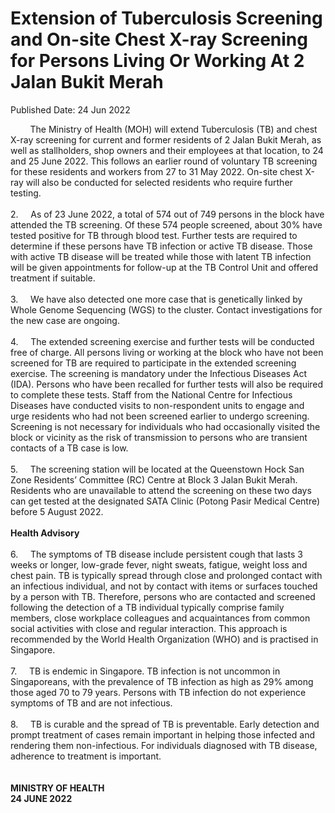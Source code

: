 <html>
    <meta http-equiv="Content-Type" content="text/html; charset=utf-8"/>
    <meta charset="utf-8"/>
    <title>Extension of Tuberculosis Screening and On-site Chest X-ray Screening for Persons Living Or Working  At 2 Jalan Bukit Merah</title>
    <body><h1>Extension of Tuberculosis Screening and On-site Chest X-ray Screening for Persons Living Or Working  At 2 Jalan Bukit Merah</h1>
    <p>Published Date: 24 Jun 2022</p> &nbsp; &nbsp; &nbsp; &nbsp; The Ministry of Health (MOH) will extend Tuberculosis (TB) and chest X-ray screening for current and former residents of 2 Jalan Bukit Merah, as well as stallholders, shop owners and their employees at that location, to 24 and 25 June 2022. This follows an earlier round of voluntary TB screening for these residents and workers from 27 to 31 May 2022. On-site chest X-ray will also be conducted for selected residents who require further testing.<br><br>2.&nbsp; &nbsp; &nbsp;As of 23 June 2022, a total of 574 out of 749 persons in the block have attended the TB screening. Of these 574 people screened, about 30% have tested positive for TB through blood test. Further tests are required to determine if these persons have TB infection or active TB disease. Those with active TB disease will be treated while those with latent TB infection will be given appointments for follow-up at the TB Control Unit and offered treatment if suitable.&nbsp;<br><br>3.&nbsp; &nbsp; &nbsp;We have also detected one more case that is genetically linked by Whole Genome Sequencing (WGS) to the cluster. Contact investigations for the new case are ongoing.<br><br>4.&nbsp; &nbsp; &nbsp;The extended screening exercise and further tests will be conducted free of charge. All persons living or working at the block who have not been screened for TB are required to participate in the extended screening exercise. The screening is mandatory under the Infectious Diseases Act (IDA). Persons who have been recalled for further tests will also be required to complete these tests. Staff from the National Centre for Infectious Diseases have conducted visits to non-respondent units to engage and urge residents who had not been screened earlier to undergo screening. Screening is not necessary for individuals who had occasionally visited the block or vicinity as the risk of transmission to persons who are transient contacts of a TB case is low.&nbsp;<br><br>5.&nbsp; &nbsp; &nbsp;The screening station will be located at the Queenstown Hock San Zone Residents’ Committee (RC) Centre at Block 3 Jalan Bukit Merah. Residents who are unavailable to attend the screening on these two days can get tested at the designated SATA Clinic (Potong Pasir Medical Centre) before 5 August 2022.<br><br><strong>Health Advisory</strong><br><br>6.&nbsp; &nbsp; &nbsp;The symptoms of TB disease include persistent cough that lasts 3 weeks or longer, low-grade fever, night sweats, fatigue, weight loss and chest pain. TB is typically spread through close and prolonged contact with an infectious individual, and not by contact with items or surfaces touched by a person with TB. Therefore, persons who are contacted and screened following the detection of a TB individual typically comprise family members, close workplace colleagues and acquaintances from common social activities with close and regular interaction. This approach is recommended by the World Health Organization (WHO) and is practised in Singapore.<br><br>7.&nbsp; &nbsp; &nbsp;TB is endemic in Singapore. TB infection is not uncommon in Singaporeans, with the prevalence of TB infection as high as 29% among those aged 70 to 79 years. Persons with TB infection do not experience symptoms of TB and are not infectious.<br><br>8.&nbsp; &nbsp; &nbsp;TB is curable and the spread of TB is preventable. Early detection and prompt treatment of cases remain important in helping those infected and rendering them non-infectious. For individuals diagnosed with TB disease, adherence to treatment is important.<br><br>&nbsp;<br><strong>MINISTRY OF HEALTH&nbsp;<br>24 JUNE 2022</strong><br></body>
</html>